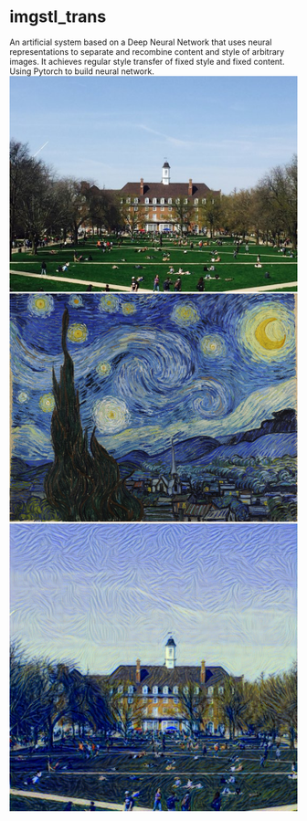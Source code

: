 # imgstl_trans

An artificial system based on a Deep Neural Network that uses neural representations to separate and recombine content and style of arbitrary images. 
It achieves regular style transfer of fixed style and fixed content. Using Pytorch to build neural network. 
![image](https://github.com/YuchengMaUTK/imgstl_trans/blob/main/input/main_quad.jpg?raw=true)
![image](https://github.com/YuchengMaUTK/imgstl_trans/blob/main/input/starry-night.jpg)
![image](https://github.com/YuchengMaUTK/imgstl_trans/blob/main/output/out.png)
